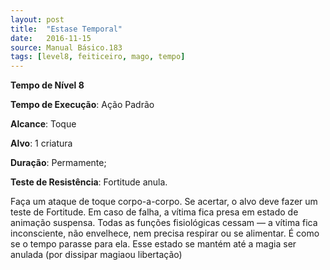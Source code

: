 ```yaml
---
layout: post
title:  "Estase Temporal"
date:   2016-11-15
source: Manual Básico.183
tags: [level8, feiticeiro, mago, tempo]
---
```


**Tempo de Nível 8**

**Tempo de Execução**: Ação Padrão

**Alcance**: Toque

**Alvo**: 1 criatura

**Duração**: Permamente;

**Teste de Resistência**: Fortitude anula.

Faça um ataque de toque corpo-a-corpo. Se acertar, o alvo deve fazer um teste de Fortitude. Em caso de falha, a vítima fica presa em estado de animação suspensa. Todas as funções fisiológicas cessam — a vítima fica inconsciente, não envelhece, nem precisa respirar ou se alimentar. 
É como se o tempo parasse para ela.
Esse estado se mantém até a magia ser anulada (por dissipar magiaou libertação)
